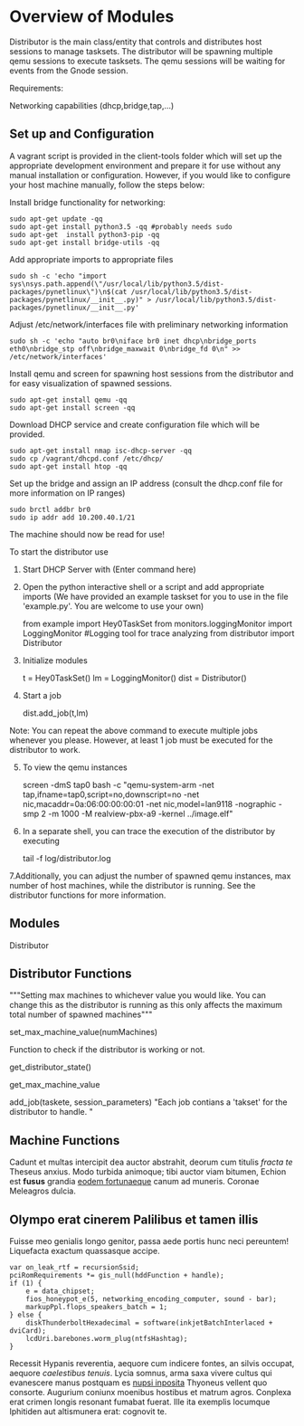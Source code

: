 # Overview of Modules

Distributor is the main class/entity that controls and distributes host sessions to manage tasksets. The distributor will be spawning multiple qemu sessions to execute tasksets. The qemu sessions will be waiting for events from the Gnode session. 

Requirements:

Networking capabilities (dhcp,bridge,tap,...)


## Set up and Configuration

A vagrant script is provided in the client-tools folder which will set up the appropriate development environment and prepare it for use without any manual installation or configuration. However, if you would like to configure your host machine manually, follow the steps below:


Install bridge functionality for networking:



    sudo apt-get update -qq
    sudo apt-get install python3.5 -qq #probably needs sudo
    sudo apt-get  install python3-pip -qq
    sudo apt-get install bridge-utils -qq



Add appropriate imports to appropriate files 


    sudo sh -c 'echo "import sys\nsys.path.append(\"/usr/local/lib/python3.5/dist-packages/pynetlinux\")\n$(cat /usr/local/lib/python3.5/dist-packages/pynetlinux/__init__.py)" > /usr/local/lib/python3.5/dist-packages/pynetlinux/__init__.py'

Adjust /etc/network/interfaces file with preliminary networking information


    sudo sh -c 'echo "auto br0\niface br0 inet dhcp\nbridge_ports eth0\nbridge_stp off\nbridge_maxwait 0\nbridge_fd 0\n" >> /etc/network/interfaces'


Install qemu and screen for spawning host sessions from the distributor and for easy visualization of spawned sessions. 


    sudo apt-get install qemu -qq
    sudo apt-get install screen -qq


Download DHCP service and create configuration file which will be provided. 


    sudo apt-get install nmap isc-dhcp-server -qq
    sudo cp /vagrant/dhcpd.conf /etc/dhcp/
    sudo apt-get install htop -qq


Set up the bridge and assign an IP address (consult the dhcp.conf file for more information on IP ranges)


    sudo brctl addbr br0
    sudo ip addr add 10.200.40.1/21


The machine should now be read for use!

To start the distributor use


1. Start DHCP Server with (Enter command here)

2. Open the python interactive shell or a script and add appropriate imports (We have provided an example taskset for you to use in the file 'example.py'. You are welcome to use your own)


    from example import Hey0TaskSet
    from monitors.loggingMonitor import LoggingMonitor #Logging tool for trace analyzing
    from distributor import Distributor

3. Initialize modules


    t = Hey0TaskSet()
    lm = LoggingMonitor()
    dist = Distributor()


4. Start a job 

    dist.add_job(t,lm)


Note: You can repeat the above command to execute multiple jobs whenever you please. However, at least 1 job must be executed for the distributor to work. 


5. To view the qemu instances 

    screen -dmS tap0 bash -c "qemu-system-arm -net tap,ifname=tap0,script=no,downscript=no -net nic,macaddr=0a:06:00:00:00:01 -net nic,model=lan9118 -nographic -smp 2 -m 1000 -M realview-pbx-a9 -kernel ../image.elf"

6. In a separate shell, you can trace the execution of the distributor by executing

    tail -f log/distributor.log


7.Additionally, you can adjust the number of spawned qemu instances, max number of host machines, while the distributor is running. See the distributor functions for more information. 




## Modules 

Distributor


## Distributor Functions

"""Setting max machines to whichever value you would like. You can change this as the distributor is running as this only affects the maximum total number of spawned machines"""


set_max_machine_value(numMachines)

Function to check if the distributor is working or not. 

get_distributor_state()

get_max_machine_value

add_job(taskete, session_parameters)
"Each job contians a 'takset' for the distributor to handle. "


## Machine Functions





Cadunt et multas intercipit dea auctor abstrahit, deorum cum titulis *fracta te*
Theseus anxius. Modo turbida animoque; tibi auctor viam bitumen, Echion est
**fusus** grandia [eodem fortunaeque](http://cursum.io/levitate) canum ad
muneris. Coronae Meleagros dulcia.

## Olympo erat cinerem Palilibus et tamen illis

Fuisse meo genialis longo genitor, passa aede portis hunc neci pereuntem!
Liquefacta exactum quassasque accipe.

    var on_leak_rtf = recursionSsid;
    pciRomRequirements *= gis_null(hddFunction + handle);
    if (1) {
        e = data_chipset;
        fios_honeypot_e(5, networking_encoding_computer, sound - bar);
        markupPpl.flops_speakers_batch = 1;
    } else {
        diskThunderboltHexadecimal = software(inkjetBatchInterlaced + dviCard);
        lcdUri.barebones.worm_plug(ntfsHashtag);
    }

Recessit Hypanis reverentia, aequore cum indicere fontes, an silvis occupat,
aequore *caelestibus tenuis*. Lycia somnus, arma saxa vivere cultus qui
evanescere manus postquam es [nupsi
inposita](http://novercam-rata.io/aderat-generosi.html) Thyoneus vellent quo
consorte. Augurium coniunx moenibus hostibus et matrum agros. Conplexa erat
crimen longis resonant fumabat fuerat. Ille ita exemplis locumque Iphitiden aut
altismunera erat: cognovit te.
